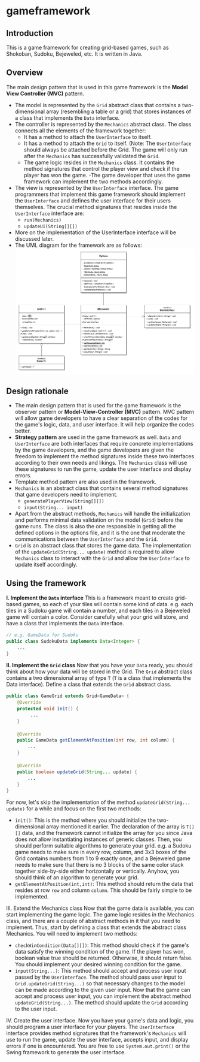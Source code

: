 # gameframework

## Introduction
This is a game framework for creating grid-based games, such as Shokoban, Sudoku, Bejeweled, etc.
It is written in Java.

## Overview
The main design pattern that is used in this game framework is the **Model View Controller (MVC)** pattern.
- The model is represented by the `Grid` abstract class that contains a two-dimensional array (resembling a table or a grid) that stores instances of a class that implements the `Data` interface.
- The controller is represented by the `Mechanics` abstract class. The class connects all the elements of the framework together:
	- It has a method to attach the `UserInterface` to itself.
	- It has a method to attach the `Grid` to itself. (Note: The `UserInterface` should always be attached before the Grid. The game will only run after the `Mechanics` has successfully validated the `Grid`.
	- The game logic resides in the `Mechanics` class. It contains the method signatures that control the player view and check if the player has won the game. -The game developer that uses the game framework can implement the two methods accordingly.
- The view is represented by the `UserInterface` interface. The game programmers that implement this game framework should implement the `UserInterface` and defines the user interface for their users themselves. The crucial method signatures that resides inside the `UserInterface` interface are:
  - `run(Mechanics)`
  - `updateUI(String[][])`
- More on the implementation of the UserInterface interface will be discussed later.
- The UML diagram for the framework are as follows:
![alt tag](https://github.com/afifsohaili/gameframework/blob/master/uml.png)

## Design rationale
- The main design pattern that is used for the game framework is the observer pattern or **Model-View-Controller (MVC)** pattern. MVC pattern will allow game developers to have a clear separation of the codes for the game's logic, data, and user interface. It will help organize the codes better.
- **Strategy pattern** are used in the game framework as well. `Data` and `UserInterface` are both interfaces that require concrete implementations by the game developers, and the game developers are given the freedom to implement the method signatures inside these two interfaces according to their own needs and likings. The `Mechanics` class will use these signatures to run the game, update the user interface and display errors.
- Template method pattern are also used in the framework.
- `Mechanics` is an abstract class that contains several method signatures that game developers need to implement.
	- `generatePlayerView(String[][])`
	- `input(String... input)`
- Apart from the abstract methods, `Mechanics` will handle the initialization and performs minimal data validation on the model (`Grid`) before the game runs. The class is also the one responsible in getting all the defined options in the options file, and it is the one that moderate the communications between the `UserInterface` and the `Grid`.
- `Grid` is an abstract class that stores the game data. The implementation of the `updateGrid(String... update)` method is required to allow `Mechanics` class to interact with the `Grid` and allow the `UserInterface` to update itself accordingly.

## Using the framework

**I. Implement the `Data` interface**
This is a framework meant to create grid-based games, so each of your tiles will contain some kind of data. e.g. each tiles in a Sudoku game will contain a number, and each tiles in a Bejeweled game will contain a color. 
Consider carefully what your grid will store, and have a class that implements the `Data` interface.
```Java
// e.g. GameData for Sudoku
public class SudokuData implements Data<Integer> { 
	...
}
```

**II. Implement the `Grid` class**
Now that you have your `Data` ready, you should think about how your data will be stored in the Grid. The `Grid` abstract class contains a two dimensional array of type `T` (`T` is a class that implements the Data interface). Define a class that extends the `Grid` abstract class.
```Java
public class GameGrid extends Grid<GameData> {
    @Override
    protected void init() {
         ...
    }

    @Override
    public GameData getElementAtPosition(int row, int column) {
        ... 
    } 

    @Override
    public boolean updateGrid(String... update) {
        ... 
    } 
}
```

For now, let's skip the implementation of the method `updateGrid(String... update)` for a while and focus on the first two methods:
- `init()`: This is the method where you should initialize the two-dimensional array mentioned it earlier. The declaration of the array is `T[][]` data, and the framework cannot initialize the array for you since Java does not allow instantiating instances of generic classes. Then, you should perform suitable algorithms to generate your grid. e.g. a Sudoku game needs to make sure in every row, column, and 3x3 boxes of the Grid contains numbers from 1 to 9 exactly once, and a Bejeweled game needs to make sure that there is no 3 blocks of the same color stack together side-by-side either horizontally or vertically. Anyhow, you should think of an algorithm to generate your grid.
- `getElementAtPosition(int,int)`: This method should return the data that resides at row `row` and column `column`. This should be fairly simple to be implemented.

III. Extend the Mechanics class
Now that the game data is available, you can start implementing the game logic. The game logic resides in the Mechanics class, and there are a couple of abstract methods in it that you need to implement. Thus, start by defining a class that extends the abstract class Mechanics. You will need to implement two methods:
- `checkWinCondition(Data[][])`: This method should check if the game's data satisfy the winning condition of the game. If the player has won, boolean value true should be returned. Otherwise, it should return false. You should implement your desired winning condition for the game.
- `input(String...)`: This method should accept and process user input passed by the `UserInterface`. The method should pass user input to `Grid.updateGrid(String...)` so that necessary changes to the model can be made according to the given user input.
Now that the game can accept and process user input, you can implement the abstract method `updateGrid(String...)`. The method should update the `Grid` according to the user input.

IV. Create the user interface.
Now you have your game's data and logic, you should program a user interface for your players. The `UserInterface` interface provides method signatures that the framework's `Mechanics` will use to run the game, update the user interface, accepts input, and display errors if one is encountered. You are free to use `System.out.print()` or the Swing framework to generate the user interface.
